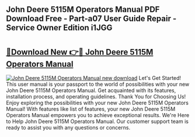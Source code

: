 ## John Deere 5115M Operators Manual PDF Download Free - Part-a07 User Guide Repair - Service Owner Edition i1JGG

# <h2><a href="http://bc93285.oget.top/?id=John+Deere+5115M+Operators+Manual">🔗Download New 👉🔴 John Deere 5115M Operators Manual</a></h2>

[![John Deere 5115M Operators Manual new download](https://i.imgur.com/5g1atiW.png)](http://bc93285.oget.top/?id=John+Deere+5115M+Operators+Manual)
Let's Get Started! This user manual is your passport to the world of possibilities with your new John Deere 5115M Operators Manual. Get acquainted with its features, installation process, and operating guidelines. Thank You for Choosing Us! Enjoy exploring the possibilities with your new John Deere 5115M Operators Manual! With features like list of features, your new John Deere 5115M Operators Manual empowers you to achieve exceptional results. We're Here to Help John Deere 5115M Operators Manual. Our customer support team is ready to assist you with any questions or concerns.
